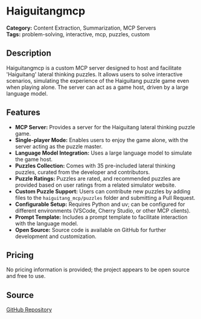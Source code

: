 # Haiguitangmcp

**Category:** Content Extraction, Summarization, MCP Servers  
**Tags:** problem-solving, interactive, mcp, puzzles, custom

## Description
Haiguitangmcp is a custom MCP server designed to host and facilitate 'Haiguitang' lateral thinking puzzles. It allows users to solve interactive scenarios, simulating the experience of the Haiguitang puzzle game even when playing alone. The server can act as a game host, driven by a large language model.

## Features
- **MCP Server:** Provides a server for the Haiguitang lateral thinking puzzle game.
- **Single-player Mode:** Enables users to enjoy the game alone, with the server acting as the puzzle master.
- **Language Model Integration:** Uses a large language model to simulate the game host.
- **Puzzles Collection:** Comes with 35 pre-included lateral thinking puzzles, curated from the developer and contributors.
- **Puzzle Ratings:** Puzzles are rated, and recommended puzzles are provided based on user ratings from a related simulator website.
- **Custom Puzzle Support:** Users can contribute new puzzles by adding files to the `haiguitang_mcp/puzzles` folder and submitting a Pull Request.
- **Configurable Setup:** Requires Python and uv; can be configured for different environments (VSCode, Cherry Studio, or other MCP clients).
- **Prompt Template:** Includes a prompt template to facilitate interaction with the language model.
- **Open Source:** Source code is available on GitHub for further development and customization.

## Pricing
No pricing information is provided; the project appears to be open source and free to use.

## Source
[GitHub Repository](https://github.com/wangyafu/haiguitangmcp)